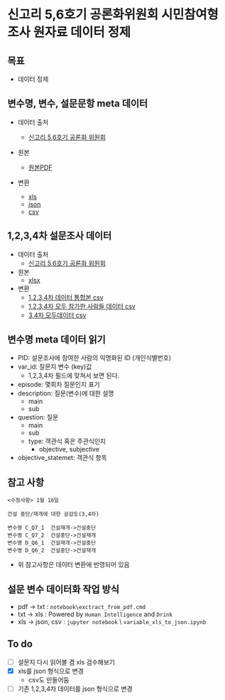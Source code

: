 # 신고리 5,6호기 공론화위원회 시민참여형 조사 원자료 데이터 정제

## 목표

- 데이터 정제

## 변수명, 변수, 설문문항 meta 데이터

- 데이터 출처
  - [신고리 5,6호기 공론화 위원회](http://npp.jiniworks.com/npp/join/output.do?mode=view&articleNo=9054&article.offset=0&articleLimit=10)

- 원본
  - [원본PDF](data/origin/자료이용지침서_신고리_56호기_공론화위원회.pdf)
- 변환
  - [xls](data/converted_variable.xlsx) 
  - [json](data/converted_variable.json)
  - [csv](data/converted_variable.csv)

## 1,2,3,4차 설문조사 데이터

- 데이터 출처
  - [신고리 5,6호기 공론화 위원회](http://npp.jiniworks.com/npp/join/output.do?mode=view&articleNo=9054&article.offset=0&articleLimit=10)
- 원본
  - [xlsx](data/origin/)
- 변환
  - [1,2,3,4차 데이터 통합본 csv](data/converted_rawdata_1234st_about_total_user.csv)
  - [1,2,3,4차 모두 참가한 사람들 데이터 csv](data/converted_rawdata_1234st_about_user.csv)
  - [3,4차 모두데이터 csv](data/converted_rawdata_1234st.csv)

## 변수명 meta 데이터 읽기

- PID: 설문조사에 참여한 사람의 익명화된 ID (개인식별번호)
- var_id: 질문지 변수 (key)값
  - 1,2,3,4차 필드에 맞쳐서 보면 된다.
- episode: 몇회차 질문인지 표기
- description: 질문(변수)에 대한 설명
  - main
  - sub 
- question: 질문
  - main
  - sub
  - type: 객관식 혹은 주관식인지
    - objective, subjective
- objective_statemet: 객관식 항목

## 참고 사항

```
<수정사항> 1월 16일

건설 중단/재개에 대한 공감도(3,4차)

변수명 C_Q7_1  건설재개->건설중단
변수명 C_Q7_2  건설중단->건설재개
변수명 D_Q6_1  건설재개->건설중단
변수명 D_Q6_2  건설중단->건설재개
```

- 위 참고사항은 데이터 변환에 반영되어 있음

## 설문 변수 데이터화 작업 방식

- pdf -> txt : `notebook\exctract_from_pdf.cmd`
- txt -> xls : Powered by `Human Intelligence` and `Drink`
- xls -> json, csv : `jupyter notebook` \ `variable_xls_to_json.ipynb`


## To do

- [ ] 설문지 다시 읽어볼 겸 xls 검수해보기
- [x] xls를 json 형식으로 변경
  - csv도 만들어둠
- [ ] 기존 1,2,3,4차 데이터를 json 형식으로 변경